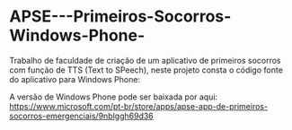 # APSE---Primeiros-Socorros-Windows-Phone-

Trabalho de faculdade de criação de um aplicativo de primeiros socorros com função de TTS (Text to SPeech), neste projeto consta o código fonte do aplicativo para Windows Phone:

A versão de Windows Phone pode ser baixada por aqui:
https://www.microsoft.com/pt-br/store/apps/apse-app-de-primeiros-socorros-emergenciais/9nblggh69d36
